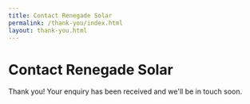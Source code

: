 ```yaml
---
title: Contact Renegade Solar
permalink: /thank-you/index.html
layout: thank-you.html
---
```


# Contact Renegade Solar

Thank you! Your enquiry has been received and we'll be in touch soon.
